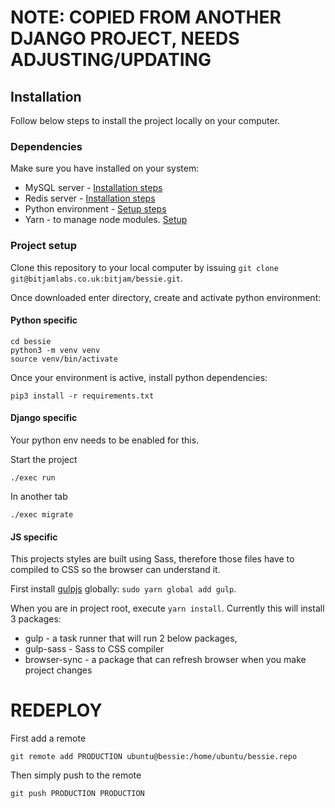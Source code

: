 # NOTE: COPIED FROM ANOTHER DJANGO PROJECT, NEEDS ADJUSTING/UPDATING

## Installation

Follow below steps to install the project locally on your computer.

### Dependencies
Make sure you have installed on your system:

- MySQL server - [Installation steps](https://bitjamlabs.co.uk/bitjam/bitjam-wikis/-/wikis/MySQL-local-install-and-setup)
- Redis server - [Installation steps](https://bitjamlabs.co.uk/bitjam/bitjam-wikis/-/wikis/Redis-local-install-and-setup)
- Python environment - [Setup steps](https://bitjamlabs.co.uk/bitjam/bitjam-wikis/-/wikis/Python-virtual-environments)
- Yarn - to manage node modules. [Setup](https://bitjamlabs.co.uk/bitjam/bitjam-wikis/-/wikis/Yarn)

### Project setup
Clone this repository to your local computer by issuing `git clone git@bitjamlabs.co.uk:bitjam/bessie.git`.

Once downloaded enter directory, create and activate python environment:


#### Python specific
```
cd bessie
python3 -m venv venv
source venv/bin/activate
```

Once your environment is active, install python dependencies:

```
pip3 install -r requirements.txt
```

#### Django specific
Your python env needs to be enabled for this.

Start the project
```
./exec run
```

In another tab
```
./exec migrate
```

#### JS specific
This projects styles are built using Sass, therefore those files have to compiled to CSS so the browser can understand it.

First install [gulpjs](https://gulpjs.com) globally: `sudo yarn global add gulp`.

When you are in project root, execute `yarn install`.
Currently this will install 3 packages:
- gulp - a task runner that will run 2 below packages,
- gulp-sass - Sass to CSS compiler
- browser-sync - a package that can refresh browser when you make project changes

# REDEPLOY
First add a remote
```
git remote add PRODUCTION ubuntu@bessie:/home/ubuntu/bessie.repo
```
Then simply push to the remote
```
git push PRODUCTION PRODUCTION
```